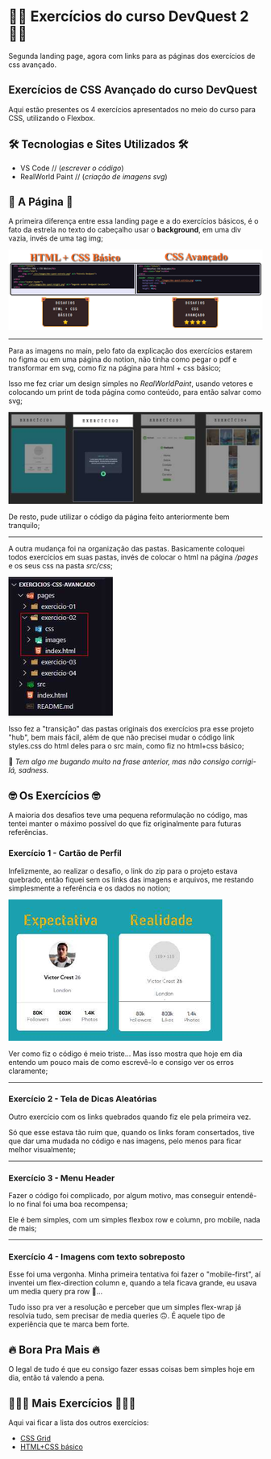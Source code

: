 # 🧙‍♂️ Exercícios do curso DevQuest 2 🧙‍♂️
Segunda landing page, agora com links para as páginas dos exercícios de css avançado.

## Exercícios de CSS Avançado do curso DevQuest
Aqui estão presentes os 4 exercícios apresentados no meio do curso para CSS, utilizando o Flexbox.

## 🛠 Tecnologias e Sites Utilizados 🛠
- VS Code // (*escrever o código*)
- RealWorld Paint // (*criação de imagens svg*)

## 🧩 A Página 🧩
A primeira diferença entre essa landing page e a do exercícios básicos, é o fato da estrela no texto do cabeçalho usar o **background**, em uma div vazia, invés de uma tag img;

<img src="src/img-read/comparativo-exercicios.png" alt="Comparativo dos design das landing pages dos exercícios">

---


Para as imagens no main, pelo fato da explicação dos exercícios estarem no figma ou em uma página do notion, não tinha como pegar o pdf e transformar em svg, como fiz na página para html + css básico;

Isso me fez criar um design simples no *RealWorldPaint*, usando vetores e colocando um print de toda página como conteúdo, para então salvar como svg;

<img src="src/img-read/exercicios-paginas-imagem.jpg" alt="Parte 'main' do projeto com o link dos exercícios">

De resto, pude utilizar o código da página feito anteriormente bem tranquilo;

---

A outra mudança foi na organização das pastas. Basicamente coloquei todos exercícios em suas pastas, invés de colocar o html na página */pages* e os seus css na pasta *src/css*;

<img src="src/img-read/organizacao-pastas-vscode.jpg" alt="Organização das pastas no VSCode">

Isso fez a "transição" das pastas originais dos exercícios pra esse projeto "hub", bem mais fácil, além de que não precisei mudar o código link styles.css do html deles para o src main, como fiz no html+css básico;

🤔 *Tem algo me bugando muito na frase anterior, mas não consigo corrigi-lá, sadness.*

## 🤓 Os Exercícios 🤓
A maioria dos desafios teve uma pequena reformulação no código,  mas tentei manter o máximo possível do que fiz originalmente para futuras referências.

### Exercício 1 - Cartão de Perfil
Infelizmente, ao realizar o desafio, o link do zip para o projeto estava quebrado, então fiquei sem os links das imagens e arquivos, me restando simplesmente a referência e os dados no notion;

<img src="src/img-read/exercicio-1-expectativa.jpg" alt="Comparação entre o desafio e o resultado final">

Ver como fiz o código é meio triste... Mas isso mostra que hoje em dia entendo um pouco mais de como escrevê-lo e consigo ver os erros claramente;

---
### Exercício 2 - Tela de Dicas Aleatórias
Outro exercício com os links quebrados quando fiz ele pela primeira vez.

Só que esse estava tão ruim que, quando os links foram consertados, tive que dar uma mudada no código e nas imagens, pelo menos para ficar melhor visualmente;

---
### Exercício 3 - Menu Header
Fazer o código foi complicado, por algum motivo, mas conseguir entendê-lo no final foi uma boa recompensa;

Ele é bem simples, com um simples flexbox row e column, pro mobile, nada de mais;

---
### Exercício 4 - Imagens com texto sobreposto
Esse foi uma vergonha. Minha primeira tentativa foi fazer o "mobile-first", aí inventei um flex-direction column e, quando a tela ficava grande, eu usava um media query pra row 🧠...

Tudo isso pra ver a resolução e perceber que um simples flex-wrap já resolvia tudo, sem precisar de media queries 🙃. É aquele tipo de experiência que te marca bem forte.

## 🔥 Bora Pra Mais 🔥
O legal de tudo é que eu consigo fazer essas coisas bem simples hoje em dia, então tá valendo a pena.

## 👨🏽‍💻 Mais Exercícios 👨🏽‍💻
Aqui vai ficar a lista dos outros exercícios:
- [CSS Grid](https://github.com/Williaw-Al/exercicio-css-grid)
- [HTML+CSS básico](https://github.com/Williaw-Al/exercicios-html-css-basico)